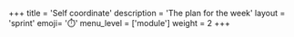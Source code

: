 +++
title = 'Self coordinate'
description = 'The plan for the week'
layout = 'sprint'
emoji= '⏱️'
menu_level = ['module']
weight = 2
+++
